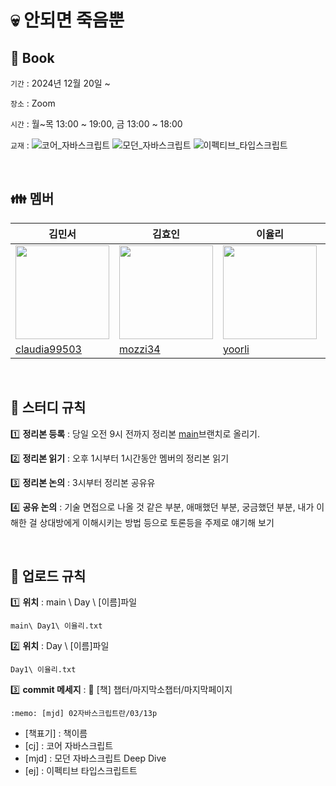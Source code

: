 # 💀 안되면 죽음뿐

## 📖 Book

`기간` : 2024년 12월 20일 ~

`장소` : Zoom

`시간` : 월~목 13:00 ~ 19:00, 금 13:00 ~ 18:00

`교재` :
![코어_자바스크립트](https://img.shields.io/badge/코어_자바스크립트-green.svg)
![모던_자바스크립트](https://img.shields.io/badge/모던_자바스크립트-yellow.svg)
![이펙티브_타입스크립트](https://img.shields.io/badge/이펙티브_타입스크립트-blue.svg)

<br>

## 👪 멤버

| 김민서                                                                           | 김효인                                                                           | 이율리                                                                          | 박명준                                                                           |
| -------------------------------------------------------------------------------- | -------------------------------------------------------------------------------- | ------------------------------------------------------------------------------- | -------------------------------------------------------------------------------- |
| <img src="https://avatars.githubusercontent.com/u/101076926?v=4" width="150px"/> | <img src="https://avatars.githubusercontent.com/u/160555885?v=4" width="150px"/> | <img src="https://avatars.githubusercontent.com/u/57631151?v=4" width="150px"/> | <img src="https://avatars.githubusercontent.com/u/103097363?v=4" width="150px"/> |
| [claudia99503](https://github.com/claudia99503)                                  | [mozzi34](https://github.com/mozzi34)                                            | [yoorli](https://github.com/yoorli)                                             | [mjpark-k](https://github.com/mjpark-k)                                          |

<br>

## 📄 스터디 규칙

1️⃣ **정리본 등록** : 당일 오전 9시 전까지 정리본 [main](https://github.com/only-death/Book)브랜치로 올리기.

2️⃣ **정리본 읽기** : 오후 1시부터 1시간동안 멤버의 정리본 읽기

3️⃣ **정리본 논의** : 3시부터 정리본 공유유

4️⃣ **공유 논의** : 기술 면접으로 나올 것 같은 부분, 애매했던 부분, 궁금했던 부분, 내가 이해한 걸 상대방에게 이해시키는 방법 등으로 토론등을 주제로 얘기해 보기

<br>

## 📄 업로드 규칙

1️⃣ **위치** : main \ Day \ [이름]파일

`main\ Day1\ 이율리.txt`

2️⃣ **위치** : Day \ [이름]파일

`Day1\ 이율리.txt`

3️⃣ **commit 메세지** : :memo: [책] 챕터/마지막소챕터/마지막페이지

`:memo: [mjd] 02자바스크립트란/03/13p`

- [책표기] : 책이름
- [cj] : 코어 자바스크립트
- [mjd] : 모던 자바스크립트 Deep Dive
- [ej] : 이펙티브 타입스크립트트
